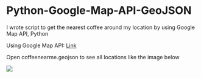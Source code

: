 # Python-Google-Map-API-GeoJSON

I wrote script to get the nearest coffee around my location by using Google Map API, Python

Using Google Map API: <a href="https://developers.google.com/places/web-service/">Link</a>

Open coffeenearme.geojson to see all locations like the image below

<image src="https://i.ibb.co/9ccCJ10/Python-Google-Map-API.jpg">
